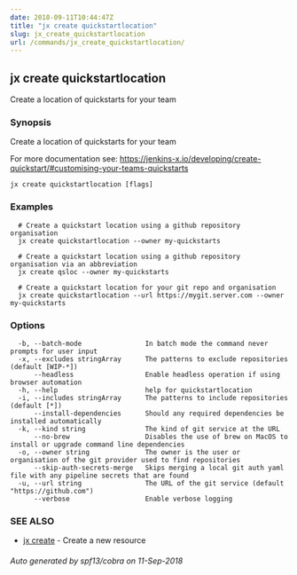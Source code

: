 ```yaml
---
date: 2018-09-11T10:44:47Z
title: "jx create quickstartlocation"
slug: jx_create_quickstartlocation
url: /commands/jx_create_quickstartlocation/
---
```

## jx create quickstartlocation

Create a location of quickstarts for your team

### Synopsis

Create a location of quickstarts for your team 

For more documentation see: https://jenkins-x.io/developing/create-quickstart/#customising-your-teams-quickstarts

```
jx create quickstartlocation [flags]
```

### Examples

```
  # Create a quickstart location using a github repository organisation
  jx create quickstartlocation --owner my-quickstarts
  
  # Create a quickstart location using a github repository organisation via an abbreviation
  jx create qsloc --owner my-quickstarts
  
  # Create a quickstart location for your git repo and organisation
  jx create quickstartlocation --url https://mygit.server.com --owner my-quickstarts
```

### Options

```
  -b, --batch-mode                In batch mode the command never prompts for user input
  -x, --excludes stringArray      The patterns to exclude repositories (default [WIP-*])
      --headless                  Enable headless operation if using browser automation
  -h, --help                      help for quickstartlocation
  -i, --includes stringArray      The patterns to include repositories (default [*])
      --install-dependencies      Should any required dependencies be installed automatically
  -k, --kind string               The kind of git service at the URL
      --no-brew                   Disables the use of brew on MacOS to install or upgrade command line dependencies
  -o, --owner string              The owner is the user or organisation of the git provider used to find repositories
      --skip-auth-secrets-merge   Skips merging a local git auth yaml file with any pipeline secrets that are found
  -u, --url string                The URL of the git service (default "https://github.com")
      --verbose                   Enable verbose logging
```

### SEE ALSO

* [jx create](/commands/jx_create/)	 - Create a new resource

###### Auto generated by spf13/cobra on 11-Sep-2018
